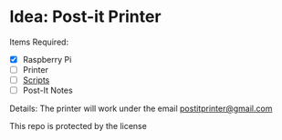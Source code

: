 # Idea: Post-it Printer
Items Required:
-  [X]  Raspberry Pi
-  [ ]  Printer
-  [ ]  [Scripts](scripts)
-  [ ]  Post-It Notes

Details:
The printer will work under the email [postitprinter@gmail.com](postitprinter@gmail.com)

This repo is protected by the [](LICENSE) license
